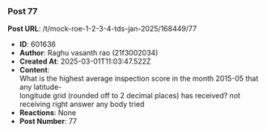 ### Post 77
**Post URL**: /t/mock-roe-1-2-3-4-tds-jan-2025/168449/77
- **ID**: 601636
- **Author**: Raghu vasanth rao (21f3002034)
- **Created At**: 2025-03-01T11:03:47.522Z
- **Content**:  
  What is the highest average inspection score in the month 2015-05 that any latitude-<br>
longitude grid (rounded off to 2 decimal places) has received?
not receiving right answer any body tried
- **Reactions**: None
- **Post Number**: 77

